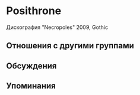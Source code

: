 # Posithrone

Дискография
"Necropoles" 2009, Gothic

## Отношения с другими группами


## Обсуждения


## Упоминания

